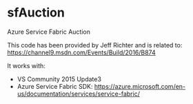 # sfAuction
Azure Service Fabric Auction

This code has been provided by Jeff Richter and is related to:
https://channel9.msdn.com/Events/Build/2016/B874

It works with:
* VS Community 2015 Update3
* Azure Service Fabric SDK: https://azure.microsoft.com/en-us/documentation/services/service-fabric/

